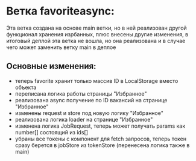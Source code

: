 # Ветка favoriteasync:

Эта ветка создана на основе main ветки, но в ней реализован другой функционал хранения изрбанных, плюс внесены другие изменения, в итоговый деплой эта ветка не вошла, но она реализована и в случае чего может заменить ветку main в деплое

## Основные изменения:

- теперь favorite хранит только массив ID в LocalStorage вместо объекта
- переписана логика работы страницы "Избранное"
- реализована async получение по ID вакансий на странице "Избранное" 
- изменены request и store под новую логику "Избранное"
- реализована логика loader на странице "Избранное"
- изменена логика JobRequest, теперь может получать params как number[] состоящий из ids[]
- убраны все токены с компонент для fetch запросов, теперь токен сразу берется в jobStore из tokenStore (перенесена логика также в main)

